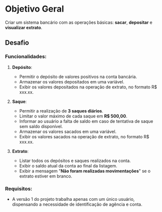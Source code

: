 # Objetivo Geral
Criar um sistema bancário com as operações básicas: **sacar**, **depositar** e **visualizar extrato**.

## Desafio
### Funcionalidades:

1. **Depósito**:
   - Permitir o depósito de valores positivos na conta bancária.
   - Armazenar os valores depositados em uma variável.
   - Exibir os valores depositados na operação de extrato, no formato R$ xxx.xx.

2. **Saque**:
   - Permitir a realização de **3 saques diários**.
   - Limitar o valor máximo de cada saque em **R$ 500,00**.
   - Informar ao usuário a falta de saldo em caso de tentativa de saque sem saldo disponível.
   - Armazenar os valores sacados em uma variável.
   - Exibir os valores sacados na operação de extrato, no formato R$ xxx.xx.

3. **Extrato**:
   - Listar todos os depósitos e saques realizados na conta.
   - Exibir o saldo atual da conta ao final da listagem.
   - Exibir a mensagem "**Não foram realizadas movimentações**" se o extrato estiver em branco.

### Requisitos:
- A versão 1 do projeto trabalha apenas com um único usuário, dispensando a necessidade de identificação de agência e conta.

